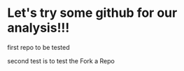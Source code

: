 Let's try some github for our analysis!!!
====

first repo to be tested

second test is to test the Fork a Repo 
